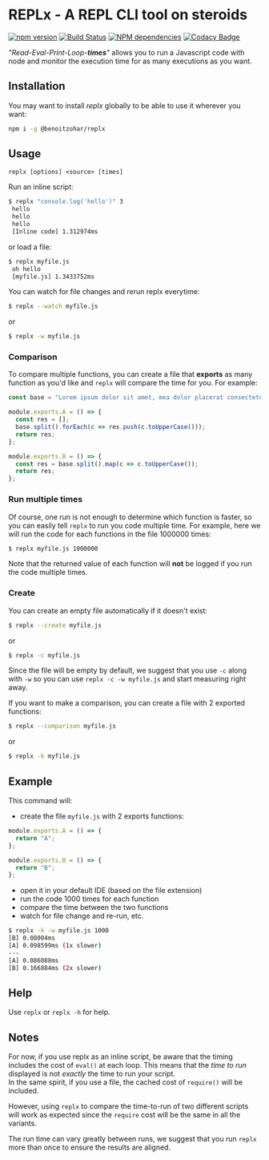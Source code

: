 # REPLx - A REPL CLI tool on steroids 

[![npm version](https://img.shields.io/npm/v/@benoitzohar/replx.svg)](https://www.npmjs.com/package/@benoitzohar/replx)
[![Build Status](https://travis-ci.org/benoitzohar/replx.svg?branch=master)](https://travis-ci.org/benoitzohar/replx)
[![NPM dependencies](https://david-dm.org/benoitzohar/replx.svg)](https://david-dm.org/benoitzohar/replx)
[![Codacy Badge](https://api.codacy.com/project/badge/Coverage/25ca409490cd4caeb25a80fb85cab28f)](https://www.codacy.com/app/benoit.zohar/replx?utm_source=github.com&utm_medium=referral&utm_content=benoitzohar/replx&utm_campaign=Badge_Coverage)

_"Read-Eval-Print-Loop-**times**"_ allows you to run a Javascript code with node and monitor the execution time for as many executions as you want.

## Installation

You may want to install _replx_ globally to be able to use it wherever you want:

```bash
npm i -g @benoitzohar/replx
```

## Usage

`replx [options] <source> [times]`

Run an inline script:

```bash
$ replx "console.log('hello')" 3
 hello
 hello
 hello
 [Inline code] 1.312974ms
```

or load a file:

```bash
$ replx myfile.js
 oh hello
 [myfile.js] 1.3433752ms
```

You can watch for file changes and rerun replx everytime:

```bash
$ replx --watch myfile.js
```

or

```bash
$ replx -w myfile.js
```

### Comparison

To compare multiple functions, you can create a file that **exports** as many function as you'd like and `replx` will compare the time for you. For example:

```js
const base = "Lorem ipsum dolor sit amet, mea dolor placerat consectetuer ut";

module.exports.A = () => {
  const res = [];
  base.split().forEach(c => res.push(c.toUpperCase()));
  return res;
};

module.exports.B = () => {
  const res = base.split().map(c => c.toUpperCase());
  return res;
};
```

### Run multiple times

Of course, one run is not enough to determine which function is faster, so you can easily tell `replx` to run you code multiple time.
For example, here we will run the code for each functions in the file 1000000 times:

```bash
$ replx myfile.js 1000000
```

Note that the returned value of each function will **not** be logged if you run the code multiple times.

### Create

You can create an empty file automatically if it doesn't exist:

```bash
$ replx --create myfile.js
```

or

```bash
$ replx -c myfile.js
```

Since the file will be empty by default, we suggest that you use `-c` along with `-w` so you can use `replx -c -w myfile.js` and start measuring right away.

If you want to make a comparison, you can create a file with 2 exported functions:

```bash
$ replx --comparison myfile.js
```

or

```bash
$ replx -k myfile.js
```

## Example

This command will:

  - create the file `myfile.js` with 2 exports functions:

```js
module.exports.A = () => {
  return "A";
};

module.exports.B = () => {
  return "B";
};
```

  - open it in your default IDE (based on the file extension)
  - run the code 1000 times for each function
  - compare the time between the two functions
  - watch for file change and re-run, etc.

```bash
$ replx -k -w myfile.js 1000
[B] 0.08004ms
[A] 0.098599ms (1x slower)
---
[A] 0.086088ms
[B] 0.166884ms (2x slower)
```

## Help

Use `replx` or `replx -h` for help.

## Notes

For now, if you use replx as an inline script, be aware that the timing includes the cost of `eval()` at each loop. This means that the _time to run_ displayed is not _exactly_ the time to run your script.  
In the same spirit, if you use a file, the cached cost of `require()` will be included.

However, using `replx` to compare the time-to-run of two different scripts will work as expected since the `require` cost will be the same in all the variants.

The run time can vary greatly between runs, we suggest that you run `replx` more than once to ensure the results are aligned.
